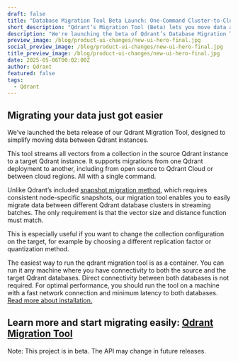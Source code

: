 ```yaml
---
draft: false
title: "Database Migration Tool Beta Launch: One-Command Cluster-to-Cluster Transfers"
short_description: "Qdrant’s Migration Tool (Beta) lets you move data across clusters or regions with one command—no snapshots needed. Try it now."
description: "We're launching the beta of Qdrant’s Database Migration Tool—migrate data across clusters, regions, or from open source to cloud with just one command. No manual snapshots, fully stream-based. Try the beta now!"
preview_image: /blog/product-ui-changes/new-ui-hero-final.jpg
social_preview_image: /blog/product-ui-changes/new-ui-hero-final.jpg
title_preview_image: /blog/product-ui-changes/new-ui-hero-final.jpg
date: 2025-05-06T00:02:00Z
author: Qdrant
featured: false
tags:
  - Qdrant
---
```


## Migrating your data just got easier

We’ve launched the beta release of our Qdrant Migration Tool, designed to simplify moving data between Qdrant instances.

This tool streams all vectors from a collection in the source Qdrant instance to a target Qdrant instance. It supports migrations from one Qdrant deployment to another, including from open source to Qdrant Cloud or between cloud regions. All with a single command.

Unlike Qdrant’s included [snapshot migration method](https://qdrant.tech/documentation/concepts/snapshots/), which requires consistent node-specific snapshots, our migration tool enables you to easily migrate data between different Qdrant database clusters in streaming batches. The only requirement is that the vector size and distance function must match.

This is especially useful if you want to change the collection configuration on the target, for example by choosing a different replication factor or quantization method.

The easiest way to run the qdrant migration tool is as a container. You can run it any machine where you have connectivity to both the source and the target Qdrant databases. Direct connectivity between both databases is not required. For optimal performance, you should run the tool on a machine with a fast network connection and minimum latency to both databases. [Read more about installation.](https://github.com/qdrant/migration?tab=readme-ov-file#installation)

## Learn more and start migrating easily: [Qdrant Migration Tool](https://github.com/qdrant/migration) 

Note: This project is in beta. The API may change in future releases.
